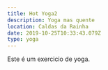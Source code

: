 ```yaml
---
title: Hot Yoga2
description: Yoga mas quente
location: Caldas da Rainha
date: 2019-10-25T10:33:43.079Z
type: yoga
---
```

Este é um exercicio de yoga.
